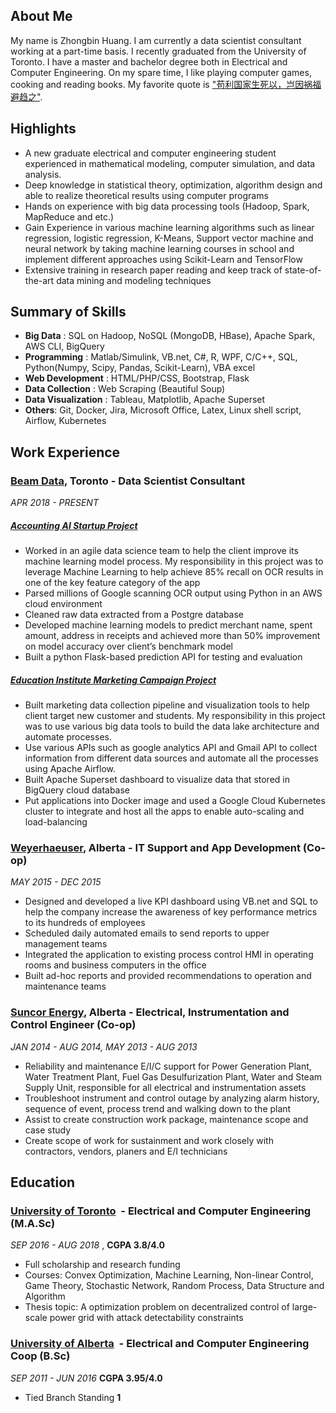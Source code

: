 ## About Me

My name is Zhongbin Huang. I am currently a data scientist consultant working at a part-time basis.
I recently graduated from the University of Toronto. I have a master and bachelor degree both in 
Electrical and Computer Engineering. On my spare time, I like playing computer games, cooking and reading
books. My favorite quote is ["苟利国家生死以，岂因祸福避趋之"](https://www.youtube.com/watch?v=_ZxltK2K_h4).

## Highlights

- A new graduate electrical and computer engineering student experienced in mathematical
modeling, computer simulation, and data analysis.
- Deep knowledge in statistical theory, optimization, algorithm design and able to realize theoretical
results using computer programs
- Hands on experience with big data processing tools (Hadoop, Spark, MapReduce and etc.)
- Gain Experience in various machine learning algorithms such as linear regression, logistic regression,
K-Means, Support vector machine and neural network by taking machine learning courses in school
and implement different approaches using Scikit-Learn and TensorFlow
- Extensive training in research paper reading and keep track of state-of-the-art data mining and
modeling techniques

## Summary of Skills

- **Big Data**​ : SQL on Hadoop, NoSQL (MongoDB, HBase), Apache Spark, AWS CLI, BigQuery 
- **Programming**​ : Matlab/Simulink, VB.net, C#, R, WPF, C/C++, SQL, Python(Numpy, Scipy, 
Pandas, Scikit-Learn), VBA excel 
- **Web Development**​ : HTML/PHP/CSS, Bootstrap, Flask 
- **Data Collection​** : Web Scraping (Beautiful Soup) 
- **Data Visualization**​ : Tableau, Matplotlib, Apache Superset 
- **Others**: Git, Docker, Jira, Microsoft Office, Latex, Linux shell script, Airflow, Kubernetes

## Work Experience

### [Beam Data](http://beamdata.ca), Toronto​ - Data Scientist Consultant
_APR 2018 - PRESENT_

##### [Accounting AI Startup Project](https://bobohope.github.io/assets/documents/Receipt_Project_presentation_2.pdf)

- Worked in an agile data science team to help the client improve its machine learning 
model process. My responsibility in this project was to leverage Machine Learning to help 
achieve 85% recall on OCR results in one of the key feature category of the app 
- Parsed millions of Google scanning OCR output using Python in an AWS cloud 
environment 
- Cleaned raw data extracted from a Postgre database
- Developed machine learning models to predict merchant name, spent amount, address in 
receipts and achieved more than 50% improvement on model accuracy over client’s 
benchmark model
- Built a python Flask-based prediction API for testing and evaluation

##### [Education Institute Marketing Campaign Project](https://bobohope.github.io/assets/documents/Digital_Marketing.pdf)
- Built marketing data collection pipeline and visualization tools to help client target new 
customer and students. My responsibility in this project was to use various big data tools 
to build the data lake architecture and automate processes. 
- Use various APIs such as google analytics API and Gmail API to collect information from 
different data sources and automate all the processes using Apache Airflow. 
- Built Apache Superset dashboard to visualize data that stored in BigQuery cloud 
database 
- Put applications into Docker image and used a Google Cloud Kubernetes cluster to 
integrate and host all the apps to enable auto-scaling and load-balancing

### [Weyerhaeuser](https://www.weyerhaeuser.com), Alberta​ - IT Support and App Development (Co-op) 
_MAY 2015 - DEC 2015_

- Designed and developed a live KPI dashboard using VB.net and SQL to help the 
company increase the awareness of key performance metrics to its hundreds of 
employees 
- Scheduled daily automated emails to send reports to upper management teams
- Integrated the application to existing process control HMI in operating rooms and 
business computers in the office 
- Built ad-hoc reports and provided recommendations to operation and maintenance teams

### [Suncor Energy](https://www.suncor.com), Alberta - Electrical, Instrumentation and Control Engineer (Co-op)
_JAN 2014 - AUG 2014, MAY 2013 - AUG 2013_

- Reliability and maintenance E/I/C support for Power Generation Plant, Water Treatment Plant, Fuel
Gas Desulfurization Plant, Water and Steam Supply Unit, responsible for all electrical and
instrumentation assets
- Troubleshoot instrument and control outage by analyzing alarm history, sequence of event, process
trend and walking down to the plant
- Assist to create construction work package, maintenance scope and case study
- Create scope of work for sustainment and work closely with contractors, vendors, planers and E/I
technicians

## Education

### [University of Toronto](https://www.ece.utoronto.ca/) ​ - Electrical and Computer Engineering (M.A.Sc) 
_SEP 2016 - AUG 2018_ , **CGPA 3.8/4.0**

- Full scholarship and research funding 
- Courses: Convex Optimization, Machine Learning, Non-linear Control, Game Theory, 
Stochastic Network, Random Process, Data Structure and Algorithm 
- Thesis topic: A optimization problem on decentralized control of large-scale power grid 
with attack detectability constraints 
### [University of Alberta](https://www.ualberta.ca/) ​ - Electrical and Computer Engineering Coop (B.Sc) 
_SEP 2011 - JUN 2016_  **CGPA 3.95/4.0**

- Tied Branch Standing **1**




